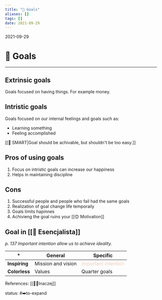 ```yaml
---
title: "🎯 Goals"
aliases: []
tags: []
date: 2021-09-29
---
```

2021-09-29
# 🎯 Goals
___
## Extrinsic goals
Goals focused on having things. For example money.

## Intristic goals
Goals focused on our internal feelings and goals such as:
* Learning something
* Feeling accomplished

[[🎯 SMART|Goal should be achivable, but shouldn't be too easy.]]
## Pros of using goals 
1. Focus on intristic goals can increase our happiness
2. Helps in maintaining discipline
## Cons
1. Successful people and people who fail had the same goals
2. Realization of goal change life temporaily
3. Goals limits hapinnes
4. Achivieng the goal ruins your [[😊 Motivation]]

## Goal in [[📑 Esencjalista]]
*p. 137 Important intention allow us to achieve ideality.*

|*| General| Specific |
|---|---|---|
|**Inspiring**|Mission and vision|<span style="color:#ECB;">Important intention</span>|
|**Colorless**|Values|Quarter goals |


References: [[👨‍💼Inaczej]]

status: #➡️to-expand 